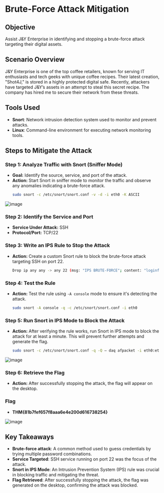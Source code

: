 # Brute-Force Attack Mitigation

## Objective
Assist J&Y Enterprise in identifying and stopping a brute-force attack targeting their digital assets.

## Scenario Overview
J&Y Enterprise is one of the top coffee retailers, known for serving IT enthusiasts and tech geeks with unique coffee recipes. Their latest creation, "Shot4J," is stored in a highly protected digital safe. Recently, attackers have targeted J&Y’s assets in an attempt to steal this secret recipe. The company has hired me to secure their network from these threats.

## Tools Used
- **Snort**: Network intrusion detection system used to monitor and prevent attacks.
- **Linux**: Command-line environment for executing network monitoring tools.

## Steps to Mitigate the Attack

### Step 1: Analyze Traffic with Snort (Sniffer Mode)
- **Goal:** Identify the source, service, and port of the attack.
- **Action:** Start Snort in sniffer mode to monitor the traffic and observe any anomalies indicating a brute-force attack.
    ```bash
    sudo snort -c /etc/snort/snort.conf -v -d -i eth0 -K ASCII
    ```
![image](https://github.com/user-attachments/assets/71cf5a84-15d3-42d4-80c8-362c33c0a1d3)


### Step 2: Identify the Service and Port
- **Service Under Attack:** SSH
- **Protocol/Port:** TCP/22

### Step 3: Write an IPS Rule to Stop the Attack
- **Action:** Create a custom Snort rule to block the brute-force attack targeting SSH on port 22.
    ```bash
    Drop ip any any -> any 22 (msg: "IPS BRUTE-FORCE"; content: "loginfailed"; nocase; sid:100001; rev:1;)
    ```

### Step 4: Test the Rule
- **Action:** Test the rule using `-A console` mode to ensure it's detecting the attack.
    ```bash
    sudo snort -A console -q -c /etc/snort/snort.conf -i eth0
    ```

### Step 5: Run Snort in IPS Mode to Block the Attack
- **Action:** After verifying the rule works, run Snort in IPS mode to block the attack for at least a minute. This will prevent further attempts and generate the flag.
    ```bash
   sudo snort -c /etc/snort/snort.conf -q -Q — daq afpacket -i eth0:eth1 -A console
    ```
![image](https://github.com/user-attachments/assets/4dfd1d87-bf68-44f3-9de1-20ce60296c25)

### Step 6: Retrieve the Flag
- **Action:** After successfully stopping the attack, the flag will appear on the desktop.

### Flag
- **THM{81b7fef657f8aaa6e4e200d616738254}**

![image](https://github.com/user-attachments/assets/924d6244-af26-49d7-8b54-12f265a4a050)


## Key Takeaways
- **Brute-force attack**: A common method used to guess credentials by trying multiple password combinations.
- **Service Targeted**: SSH service running on port 22 was the focus of the attack.
- **Snort in IPS Mode**: An Intrusion Prevention System (IPS) rule was crucial in blocking traffic and mitigating the threat.
- **Flag Retrieved**: After successfully stopping the attack, the flag was generated on the desktop, confirming the attack was blocked.
